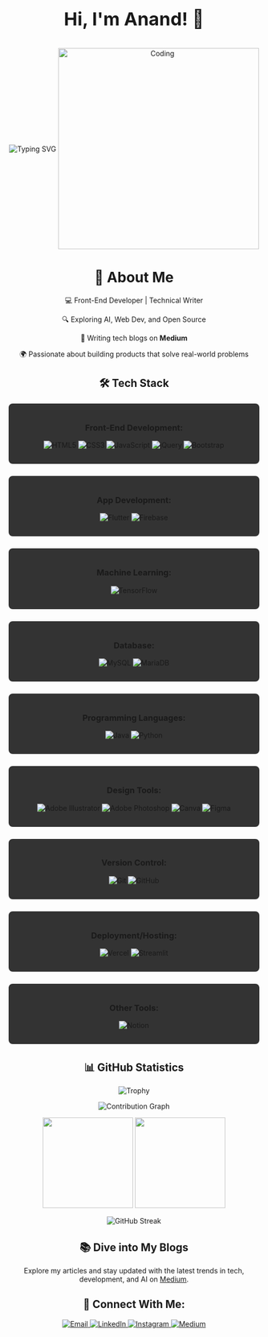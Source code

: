 <div align="center">
  <p style="font-size: 36px; font-weight: bold;">Hi, I'm Anand! 👋</p>
  <img align="center" src="https://readme-typing-svg.herokuapp.com?font=Fira+Code&weight=500&size=30&pause=1000&color=FFFFFF&center=true&vCenter=true&width=600&lines=Front-End+Developer;Tech+%26+Finance+Enthusiast" alt="Typing SVG" />
  <img align="center" alt="Coding" width="400" src="https://user-images.githubusercontent.com/74038190/229223263-cf2e4b07-2615-4f87-9c38-e37600f8381a.gif">

  <h1>🚀 About Me</h1>
  <p>💻 Front-End Developer | Technical Writer</p>
  <p>🔍 Exploring AI, Web Dev, and Open Source</p>
  <p>📖 Writing tech blogs on <strong>Medium</strong></p>
  <p>🌍 Passionate about building products that solve real-world problems</p>

  <h2>🛠️ Tech Stack</h2>

  <div style="border: 2px solid #fff; border-radius: 10px; padding: 15px; margin-bottom: 20px; background-color: #333;">
    <h3>Front-End Development:</h3>
    <p>
      <img src="https://img.shields.io/badge/html5-%23FFFFFF.svg?style=for-the-badge&logo=html5&logoColor=black" alt="HTML5"/>
      <img src="https://img.shields.io/badge/css3-%23FFFFFF.svg?style=for-the-badge&logo=css3&logoColor=black" alt="CSS3"/>
      <img src="https://img.shields.io/badge/javascript-%23FFFFFF.svg?style=for-the-badge&logo=javascript&logoColor=black" alt="JavaScript"/>
      <img src="https://img.shields.io/badge/jquery-%23FFFFFF.svg?style=for-the-badge&logo=jquery&logoColor=black" alt="jQuery"/>
      <img src="https://img.shields.io/badge/bootstrap-%23FFFFFF.svg?style=for-the-badge&logo=bootstrap&logoColor=black" alt="Bootstrap"/>
    </p>
  </div>

  <div style="border: 2px solid #fff; border-radius: 10px; padding: 15px; margin-bottom: 20px; background-color: #333;">
    <h3>App Development:</h3>
    <p>
      <img src="https://img.shields.io/badge/Flutter-%23000000.svg?style=for-the-badge&logo=Flutter&logoColor=white" alt="Flutter"/>
      <img src="https://img.shields.io/badge/firebase-%23000000.svg?style=for-the-badge&logo=firebase&logoColor=white" alt="Firebase"/>
    </p>
  </div>

  <div style="border: 2px solid #fff; border-radius: 10px; padding: 15px; margin-bottom: 20px; background-color: #333;">
    <h3>Machine Learning:</h3>
    <p>
      <img src="https://img.shields.io/badge/TensorFlow-%23FFFFFF.svg?style=for-the-badge&logo=TensorFlow&logoColor=black" alt="TensorFlow"/>
    </p>
  </div>

  <div style="border: 2px solid #fff; border-radius: 10px; padding: 15px; margin-bottom: 20px; background-color: #333;">
    <h3>Database:</h3>
    <p>
      <img src="https://img.shields.io/badge/mysql-%23FFFFFF.svg?style=for-the-badge&logo=mysql&logoColor=black" alt="MySQL"/>
      <img src="https://img.shields.io/badge/MariaDB-%23FFFFFF.svg?style=for-the-badge&logo=mariadb&logoColor=black" alt="MariaDB"/>
    </p>
  </div>

  <div style="border: 2px solid #fff; border-radius: 10px; padding: 15px; margin-bottom: 20px; background-color: #333;">
    <h3>Programming Languages:</h3>
    <p>
      <img src="https://img.shields.io/badge/java-%23FFFFFF.svg?style=for-the-badge&logo=openjdk&logoColor=black" alt="Java"/>
      <img src="https://img.shields.io/badge/python-%23FFFFFF.svg?style=for-the-badge&logo=python&logoColor=black" alt="Python"/>
    </p>
  </div>

  <div style="border: 2px solid #fff; border-radius: 10px; padding: 15px; margin-bottom: 20px; background-color: #333;">
    <h3>Design Tools:</h3>
    <p>
      <img src="https://img.shields.io/badge/adobe%20illustrator-%23FFFFFF.svg?style=for-the-badge&logo=adobe%20illustrator&logoColor=black" alt="Adobe Illustrator"/>
      <img src="https://img.shields.io/badge/adobe%20photoshop-%23FFFFFF.svg?style=for-the-badge&logo=adobe%20photoshop&logoColor=black" alt="Adobe Photoshop"/>
      <img src="https://img.shields.io/badge/Canva-%23FFFFFF.svg?style=for-the-badge&logo=Canva&logoColor=black" alt="Canva"/>
      <img src="https://img.shields.io/badge/figma-%23FFFFFF.svg?style=for-the-badge&logo=figma&logoColor=black" alt="Figma"/>
    </p>
  </div>

  <div style="border: 2px solid #fff; border-radius: 10px; padding: 15px; margin-bottom: 20px; background-color: #333;">
    <h3>Version Control:</h3>
    <p>
      <img src="https://img.shields.io/badge/git-%23FFFFFF.svg?style=for-the-badge&logo=git&logoColor=black" alt="Git"/>
      <img src="https://img.shields.io/badge/github-%23FFFFFF.svg?style=for-the-badge&logo=github&logoColor=black" alt="GitHub"/>
    </p>
  </div>

  <div style="border: 2px solid #fff; border-radius: 10px; padding: 15px; margin-bottom: 20px; background-color: #333;">
    <h3>Deployment/Hosting:</h3>
    <p>
      <img src="https://img.shields.io/badge/vercel-%23000000.svg?style=for-the-badge&logo=vercel&logoColor=white" alt="Vercel"/>
      <img src="https://img.shields.io/badge/Streamlit-%23FFFFFF.svg?style=for-the-badge&logo=Streamlit&logoColor=black" alt="Streamlit"/>
    </p>
  </div>

  <div style="border: 2px solid #fff; border-radius: 10px; padding: 15px; margin-bottom: 20px; background-color: #333;">
    <h3>Other Tools:</h3>
    <p>
      <img src="https://img.shields.io/badge/Notion-%23000000.svg?style=for-the-badge&logo=notion&logoColor=white" alt="Notion"/>
    </p>
  </div>

  <div class="github-stats dark-theme">
  <h2>📊 GitHub Statistics</h2>
  
  <p align="center">
    <img src="https://github-profile-trophy.vercel.app/?username=anandsundaramoorthysa&theme=dark&no-frame=true&row=1&&margin-w=30&no-bg=true" alt="Trophy" />
  </p>

  <p align="center">
    <img src="https://github-readme-activity-graph.vercel.app/graph?username=anandsundaramoorthysa&theme=dark&hide_border=true" alt="Contribution Graph" />
  </p>

  <div align="center">
    <img height="180em" src="https://github-readme-stats.vercel.app/api?username=anandsundaramoorthysa&show_icons=true&theme=dark&include_all_commits=true&count_private=true"/>
    <img height="180em" src="https://github-readme-stats.vercel.app/api/top-langs/?username=anandsundaramoorthysa&layout=compact&langs_count=8&theme=dark"/>
  </div>

  <p align="center">
    <img src="https://github-readme-streak-stats.herokuapp.com/?user=anandsundaramoorthysa&theme=dark" alt="GitHub Streak"/>
  </p>
</div>

  <h2>📚 Dive into My Blogs</h2>
  <p>Explore my articles and stay updated with the latest trends in tech, development, and AI on <a href="https://medium.com/@anandsundaramoorthysa" target="_blank">Medium</a>.</p>

  <h2>🤝 Connect With Me:</h2>
  <p align="center">
    <a href="mailto:your-email@example.com">
      <img src="https://img.shields.io/badge/Email-D14836?style=for-the-badge&logo=gmail&logoColor=white" alt="Email"/>
    </a>
    <a href="https://www.linkedin.com/in/anandsundaramoorthysa/">
      <img src="https://img.shields.io/badge/LinkedIn-0077B5?style=for-the-badge&logo=linkedin&logoColor=white" alt="LinkedIn"/>
    </a>
    <a href="https://www.instagram.com/ehspodcast_/">
      <img src="https://img.shields.io/badge/Instagram-DC2A46?style=for-the-badge&logo=instagram&logoColor=white" alt="Instagram"/>
    </a>
    <a href="https://medium.com/@anandsundaramoorthysa">
      <img src="https://img.shields.io/badge/Medium-000000?style=for-the-badge&logo=medium&logoColor=white" alt="Medium"/>
    </a>
  </p>
</div>
